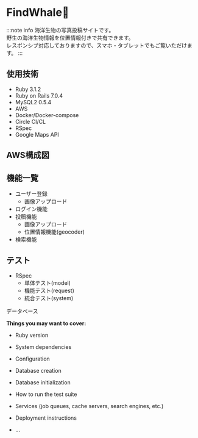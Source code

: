 # FindWhale:whale2:
:::note info
海洋生物の写真投稿サイトです。  
野生の海洋生物情報を位置情報付きで共有できます。  
レスポンシブ対応しておりますので、スマホ・タブレットでもご覧いただけます。
:::

## 使用技術
* Ruby 3.1.2
* Ruby on Rails 7.0.4
* MySQL2 0.5.4
* AWS
* Docker/Docker-compose
* Circle CI/CL
* RSpec
* Google Maps API

## AWS構成図

## 機能一覧
* ユーザー登録
  * 画像アップロード
* ログイン機能
* 投稿機能
  * 画像アップロード
  * 位置情報機能(geocoder)
* 検索機能

## テスト
* RSpec
  * 単体テスト(model)
  * 機能テスト(request)
  * 統合テスト(system)

データベース


**Things you may want to cover:**

* Ruby version

* System dependencies

* Configuration

* Database creation

* Database initialization

* How to run the test suite

* Services (job queues, cache servers, search engines, etc.)

* Deployment instructions

* ...

